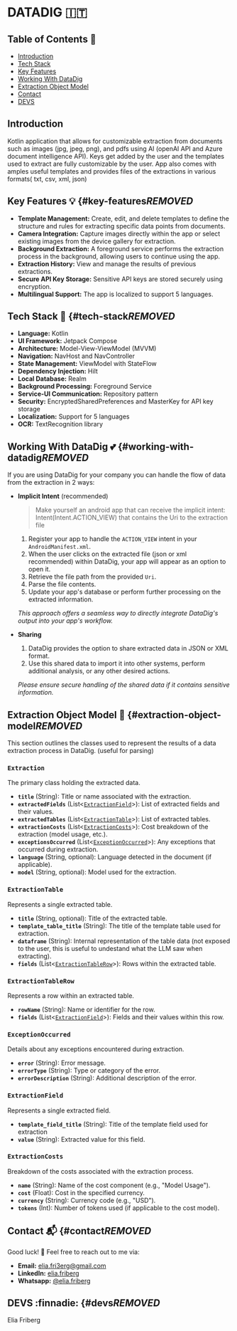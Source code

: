 # DATADIG    :it:

## Table of Contents  :pushpin:

- [Introduction](#introduction)
- [Tech Stack](#tech-stack)
- [Key Features](#key-features)
- [Working With DataDig](#working-with-datadig)
- [Extraction Object Model](#extraction-object-model)
- [Contact](#contact)
- [DEVS](#devs)

## Introduction

Kotlin application that allows for customizable extraction from documents such as images (jpg, jpeg, png), and pdfs using AI (openAI API and Azure document intelligence API).
Keys get added by the user and the templates used to extract are fully customizable by the user.
App also comes with amples useful templates and provides files of the extractions in various formats( txt, csv, xml, json)

## Key Features :bulb: {#key-features***REMOVED***

- **Template Management:**  Create, edit, and delete templates to define the structure and rules for extracting specific data points from documents.
- **Camera Integration:** Capture images directly within the app or select existing images from the device gallery for extraction.
- **Background Extraction:**  A foreground service performs the extraction process in the background, allowing users to continue using the app.
- **Extraction History:** View and manage the results of previous extractions.
- **Secure API Key Storage:** Sensitive API keys are stored securely using encryption.
- **Multilingual Support:** The app is localized to support 5 languages.

## Tech Stack :scroll: {#tech-stack***REMOVED***

- **Language:** Kotlin
- **UI Framework:** Jetpack Compose
- **Architecture:** Model-View-ViewModel (MVVM)
- **Navigation:**  NavHost and NavController
- **State Management:**  ViewModel with StateFlow
- **Dependency Injection:** Hilt
- **Local Database:** Realm
- **Background Processing:** Foreground Service
- **Service-UI Communication:**  Repository pattern
- **Security:** EncryptedSharedPreferences and MasterKey for API key storage
- **Localization:** Support for 5 languages
- **OCR:** TextRecognition library

## Working With DataDig :two_hearts: {#working-with-datadig***REMOVED***

If you are using DataDig for your company you can handle the flow of data from the extraction in 2 ways:

- **Implicit Intent** (recommended)

    > Make yourself an android app that can receive the implicit intent: Intent(Intent.ACTION_VIEW) that contains the Uri to the extraction file

    1. Register your app to handle the `ACTION_VIEW` intent in your `AndroidManifest.xml`.
    2. When the user clicks on the extracted file (json or xml recommended) within DataDig, your app will appear as an option to open it.
    3. Retrieve the file path from the provided `Uri`.
    4. Parse the file contents.
    5. Update your app's database or perform further processing on the extracted information.

    *This approach offers a seamless way to directly integrate DataDig's output into your app's workflow.*

- **Sharing**

   1. DataDig provides the option to share extracted data in JSON or XML format.
   2. Use this shared data to import it into other systems, perform additional analysis, or any other desired actions.

   *Please ensure secure handling of the shared data if it contains sensitive information.*  

## Extraction Object Model :notebook_with_decorative_cover: {#extraction-object-model***REMOVED***

This section outlines the classes used to represent the results of a data extraction process in DataDig.
(useful for parsing)

### `Extraction`

The primary class holding the extracted data.

- **`title`** (String):  Title or name associated with the extraction.
- **`extractedFields`** (List<[`ExtractionField`](#extractionfield)>):  List of extracted fields and their values.
- **`extractedTables`** (List<[`ExtractionTable`](#extractiontable)>):  List of extracted tables.
- **`extractionCosts`** (List<[`ExtractionCosts`](#extractioncosts)>): Cost breakdown of the extraction (model usage, etc.).
- **`exceptionsOccurred`** (List<[`ExceptionOccurred`](#exceptionoccurred)>): Any exceptions that occurred during extraction.
- **`language`** (String, optional): Language detected in the document (if applicable).
- **`model`** (String, optional): Model used for the extraction.

### `ExtractionTable`

Represents a single extracted table.

- **`title`** (String, optional): Title of the extracted table.
- **`template_table_title`** (String): The title of the template table used for extraction.
- **`dataframe`** (String): Internal representation of the table data (not exposed to the user, this is useful to undestand what the LLM saw when extracting).
- **`fields`** (List<[`ExtractionTableRow`](#extractiontablerow)>): Rows within the extracted table.

### `ExtractionTableRow`

Represents a row within an extracted table.

- **`rowName`** (String): Name or identifier for the row.
- **`fields`** (List<[`ExtractionField`](#extractionfield)>): Fields and their values within this row.

### `ExceptionOccurred`

Details about any exceptions encountered during extraction.

- **`error`** (String): Error message.
- **`errorType`** (String): Type or category of the error.
- **`errorDescription`** (String): Additional description of the error.

### `ExtractionField`

Represents a single extracted field.

- **`template_field_title`** (String):  Title of the template field used for extraction
- **`value`** (String): Extracted value for this field.

### `ExtractionCosts`

Breakdown of the costs associated with the extraction process.

- **`name`** (String):  Name of the cost component (e.g., "Model Usage").
- **`cost`** (Float):  Cost in the specified currency.
- **`currency`** (String): Currency code (e.g., "USD").
- **`tokens`** (Int): Number of tokens used (if applicable to the cost model).

## Contact :mailbox_with_mail: {#contact***REMOVED***

Good luck! :vulcan_salute:
Feel free to reach out to me via:

- **Email:** [elia.fri3erg@gmail.com](mailto:elia.fri3erg@gmail.com)
- **LinkedIn:** [elia.friberg](https://www.linkedin.com/in/elia-friberg-021a90295/)
- **Whatsapp:** [@elia.friberg](+393924123304)

## DEVS :finnadie: {#devs***REMOVED***

Elia Friberg
